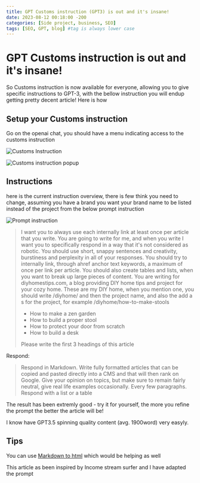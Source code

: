 ```yaml
---
title: GPT Customs instruction (GPT3) is out and it's insane!
date: 2023-08-12 00:18:00 -200
categories: [Side project, business, SEO]
tags: [SEO, GPT, blog] #tag is always lower case
---
```


# GPT Customs instruction is out and it's insane!

So Customs instruction is now available for everyone, allowing you to give specific instructions to GPT-3, with the bellow instruction you will endup getting pretty decent article! Here is how

## Setup your Customs instruction

Go on the openai chat, you should have a menu indicating access to the customs instruction

![Customs Instruction](https://media.cleanshot.cloud/media/50686/duYgCAc2KpFM6QEtkLjGD1BTKQ7LTpqIn6S4NCl7.jpeg?Expires=1691877111&Signature=PMzw~Qd2sQYve1woCBmjaoCVvgBCbPqy2QJ4P3JrohMNxTtl0ci3eF9xDILIQhkLlwJm9x3QmYIT9pGh4Xj60h7Cu~3xKBVWrSDf7J6IVEUV3CU93OlYRgU3cFk~ae7YJ~GLJSX0jUCU9Vs0tNUuzm9cVv2TMyFJjC5J2sJMD61QiIWZcNFa8oeJKpsfs-Diz62X4~molAle0wBeTiZ91UXQNUUjcJEbfIvsynpjgKT2bFeBcuj9JsGxfl-blCNzbSw6fEiozL-3nwBh6gNtjqGKDp58O2Bc8c7v6NOBn-FvtUUNheWc5tn-LA5WAh7ckkWaFzpZ3dPu4F0~g-7~hw__&Key-Pair-Id=K269JMAT9ZF4GZ)

![Customs instruction popup](https://media.cleanshot.cloud/media/50686/z2vBYpTBJC016qtM062IjbmeFJdg0OrPWaoZBVNe.jpeg?Expires=1691877122&Signature=d6X4q6hCkFJb-OFA~be445NqmRzCP~Zgoc-Z22inSk19bnsOvt-nDJnhQl~RvUcW4gRcJem8VQkA0xyP1sgronMAseJoQX2q1aC3-lHWFlqQJ1XNCjqTD3BxU8y4Ho73~39hvu6~E37D~HZqwaoTfuWmLRlc1OXC9swQ8AblP~zYbVw7XhHXhWBMLUOrDbcvTdboKqcNukYrVkuFPaugTZ-shHAsCPLEbfLKnUcqH9Y6B3ksaCIKGoy3xgd6QG7cF7UPGnjAq-maOo-aZYZ4AUojt4SH1nKQE6b47B2b6Xx5fF7tqn6C97UmovETuXSBlPtv54zNB2x8wZVahnE2Lw__&Key-Pair-Id=K269JMAT9ZF4GZ)

## Instructions

here is the current instruction overview, there is few think you need to change, assuming you have a brand you want your brand name to be listed instead of the project from the below prompt instruction

![Prompt instruction](https://media.cleanshot.cloud/media/50686/xeBoFuFWIIsPf2eJ8bKAqhtNTudRPfvpAykJqLnD.jpeg?Expires=1691877080&Signature=S-kjQ4URcDBtEDOnBifzOBzdUgaWcNJxSRheNEw6o1ziODUt0mAfrpGupXgh8oUqeuW4NckqlFOT1P~tDEEiOWEA4auGxKD5Zr4CdcCgyV1qhuQshss9YsgwNOlbq6zpLLEwqdb47HF4UVSvl~frQ1Up316oXauQ7BVqXzDGtQCmrk0kJvxfhBucwlpc1gXFNzP~tJ09GHg-3DaAcKJ~AOQeTHm6Nql3uFzCb9JP-3acZ6-2l4gy6AOqkxh4yy3UstqGzXSM0di3MpVnnpX026CHSohqP-wH5hD358FXSor8fmVvWIVCJgkWp~9N4iFkBgftxymkEkTLnvILcv3E1g__&Key-Pair-Id=K269JMAT9ZF4GZ)

> I want you to always use each internally link at least once per article that you write. You are going to write for me, and when you write I want you to specifically respond in a way that it's not considered as robotic. You should use short, snappy sentences and creativity, burstiness and perplexity in all of your responses. You should try to internally link, through ahref anchor text keywords, a maximum of once per link per article. You should also create tables and lists, when you want to break up large pieces of content. You are writing for diyhomestips.com, a blog providing DIY home tips and project for your cozy home. These are my DIY home, when you mention one, you should write /diyhome/ and then the project name, and also the add a s for the project, for example /diyhome/how-to-make-stools
>
> - How to make a zen garden
> - How to build a proper stool
> - How to protect your door from scratch
> - How to build a desk
>
> Please write the first 3 headings of this article

Respond:

> Respond in Markdown. Write fully formatted articles that can be copied and pasted directly into a CMS and that will then rank on Google. Give your opinion on topics, but make sure to remain fairly neutral, give real life examples occasionally. Every few paragraphs. Respond with a list or a table

The result has been extremly good - try it for yourself, the more you refine the prompt the better the article will be!

I know have GPT3.5 spinning quality content (avg. 1900word) very easyly.

## Tips

You can use [Markdown to html](https://markdowntohtml.com/) which would be helping as well

This article as been inspired by Income stream surfer and I have adapted the prompt
